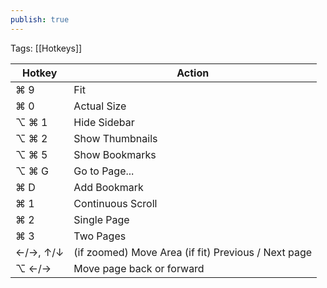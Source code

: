 ```yaml
---
publish: true
---
```


Tags: [[Hotkeys]]

| Hotkey   | Action                                              |
| -------- | --------------------------------------------------- |
| ⌘ 9      | Fit                                                 |
| ⌘ 0      | Actual Size                                         |
| ⌥ ⌘ 1    | Hide Sidebar                                        |
| ⌥ ⌘ 2    | Show Thumbnails                                     |
| ⌥ ⌘ 5    | Show Bookmarks                                      |
| ⌥ ⌘ G    | Go to Page...                                       |
| ⌘ D      | Add Bookmark                                        |
| ⌘ 1      | Continuous Scroll                                   |
| ⌘ 2      | Single Page                                         |
| ⌘ 3      | Two Pages                                           |
| ←/→, ↑/↓ | (if zoomed) Move Area (if fit) Previous / Next page |
| ⌥ ←/→    | Move page back or forward                           |
